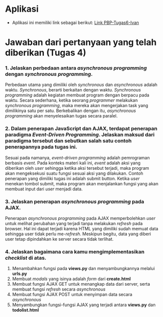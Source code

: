 # Aplikasi
- Aplikasi ini memiliki link sebagai berikut:
[Link PBP-Tugas6-Ivan](http://ivanrbnc-pbp-tugas2.herokuapp.com/todolist/)

# Jawaban dari pertanyaan yang telah diberikan (Tugas 4)

### 1. Jelaskan perbedaan antara *asynchronous programming* dengan *synchronous programming*.
Perbedaan utama yang dimiliki oleh *synchronous* dan *asynchronous* adalah waktu. *Synchronous*, berarti berkaitan dengan waktu. *Synchronous programming* adalah kegiatan membuat program dengan berpacu pada waktu. Secara sederhana, ketika seorang *programmer* melakukan *synchronous programming*, maka mereka akan mengerjakan task yang dimilikinya satu per satu. Berkebalikan dengan itu, *asynchronous programming* akan menyelesaikan tugas secara paralel. 

### 2. Dalam penerapan JavaScript dan AJAX, terdapat penerapan paradigma *Event-Driven Programming*. Jelaskan maksud dari paradigma tersebut dan sebutkan salah satu contoh penerapannya pada tugas ini.
Sesuai pada namanya, *event-driven programming* adalah pemrograman berbasis *event*. Pada konteks materi kali ini, *event* adalah aksi yang diberikan oleh *user* sehingga ketika aksi tersebut terjadi, maka program akan mengeksekusi suatu fungsi sesuai aksi yang dilakukan. Contoh penerapan yang dimiliki tugas ini adalah submit button. Ketika *user* menekan tombol submit, maka program akan menjalankan fungsi yang akan membuat input dari *user* menjadi data.

### 3. Jelaskan penerapan *asynchronous programming* pada AJAX.
Penerapan *asynchronous programming* pada AJAX memperbolehkan *user* untuk melihat perubahan yang terjadi tanpa melakukan *refresh* pada browser. Hal ini dapat terjadi karena HTML yang dimiliki sudah memuat data sehingga user tidak perlu me-*refresh*. Meskipun begitu, data yang diberi user tetap dipindahkan ke server secara tidak terlihat.

### 4. Jelaskan bagaimana cara kamu mengimplementasikan *checklist* di atas.
1. Menambahkan fungsi pada **views.py** dan menyambungkannya melalui **urls.py**
2. Membuat *modals* yang isinya adalah *form* dari **create.html**
3. Membuat fungsi AJAX GET untuk menangkap data dari server, serta membuat fungsi *refresh* secara *asynchronous*
4. Membuat fungsi AJAX POST untuk menyimpan data secara *asynchronous*
5. Menyambungkan fungsi-fungsi AJAX yang terjadi antara **views.py** dan **todolist.html**